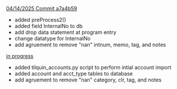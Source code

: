 <u>04/14/2025 Commit a7a4b59</u>

* added preProcess2() 
* added field InternalNo to db
* add drop data statement at program entry
* change datatype for InternalNo
* add agruement to remove "nan" intnum, memo, tag, and notes



<u>in progress</u>

* added tilquin_accounts.py script to perform intial account import
* added account and acct_type tables to database
* add agruement to remove "nan" category, clr, tag, and notes
